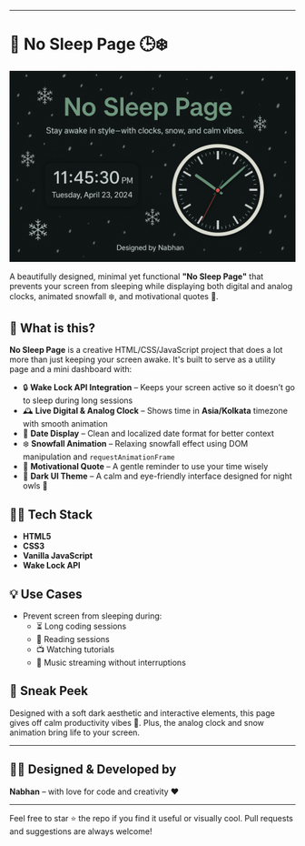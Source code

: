 

---

# 🌙 No Sleep Page 🕒❄️
![No Sleep Page Banner](./Banner.png)


A beautifully designed, minimal yet functional **"No Sleep Page"** that prevents your screen from sleeping while displaying both digital and analog clocks, animated snowfall ❄️, and motivational quotes 💭.

## 🧠 What is this?
**No Sleep Page** is a creative HTML/CSS/JavaScript project that does a lot more than just keeping your screen awake. It's built to serve as a utility page and a mini dashboard with:

- 🔒 **Wake Lock API Integration** – Keeps your screen active so it doesn’t go to sleep during long sessions
- 🕰️ **Live Digital & Analog Clock** – Shows time in **Asia/Kolkata** timezone with smooth animation
- 📅 **Date Display** – Clean and localized date format for better context
- ❄️ **Snowfall Animation** – Relaxing snowfall effect using DOM manipulation and `requestAnimationFrame`
- 💬 **Motivational Quote** – A gentle reminder to use your time wisely
- 🎨 **Dark UI Theme** – A calm and eye-friendly interface designed for night owls 🌃

## 👨‍💻 Tech Stack
- **HTML5**  
- **CSS3**  
- **Vanilla JavaScript**  
- **Wake Lock API**

## 💡 Use Cases
- Prevent screen from sleeping during:
  - ⏳ Long coding sessions
  - 📖 Reading sessions
  - 📺 Watching tutorials
  - 🎵 Music streaming without interruptions

## 🧊 Sneak Peek
Designed with a soft dark aesthetic and interactive elements, this page gives off calm productivity vibes 🌌. Plus, the analog clock and snow animation bring life to your screen.

---

## 🧑‍🎨 Designed & Developed by
**Nabhan** – with love for code and creativity ❤️

---

Feel free to star ⭐ the repo if you find it useful or visually cool. Pull requests and suggestions are always welcome!
